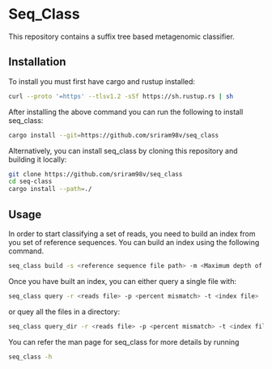 # Seq_Class
This repository contains a suffix tree based metagenomic classifier. 

## Installation

To install you must first have cargo and rustup installed:
```bash
curl --proto '=https' --tlsv1.2 -sSf https://sh.rustup.rs | sh
```

After installing the above command you can run the following to install seq_class:
```bash
cargo install --git=https://github.com/sriram98v/seq_class
```

Alternatively, you can install seq_class by cloning this repository and building it locally:
```bash
git clone https://github.com/sriram98v/seq_class
cd seq-class
cargo install --path=./
```

## Usage
In order to start classifying a set of reads, you need to build an index from you set of reference sequences. You can build an index using the following command.
```bash
seq_class build -s <reference sequence file path> -m <Maximum depth of index(use 5 if not sure)> -o <index file path> -n <number of reference sequences (0 for all)>
```

Once you have built an index, you can either query a single file with:
```bash
seq_class query -r <reads file> -p <percent mismatch> -t <index file>
```

or quey all the files in a directory:
```bash
seq_class query_dir -r <reads file> -p <percent mismatch> -t <index file> -o <output dir>
```

You can refer the man page for seq_class for more details by running
```bash
seq_class -h
```